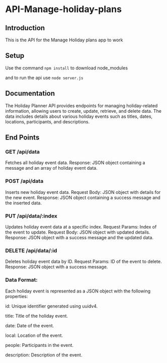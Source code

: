 # API-Manage-holiday-plans

## Introduction

This is the API for the Manage Holiday plans app to work

## Setup

Use the command ```npm install``` to download node_modules

and to run the api use ```node server.js```

## Documentation

The Holiday Planner API provides endpoints for managing holiday-related information, allowing users to create, update, retrieve, and delete data. The data includes details about various holiday events such as titles, dates, locations, participants, and descriptions.

## End Points

### GET /api/data

Fetches all holiday event data.
Response: JSON object containing a message and an array of holiday event data.

### POST /api/data

Inserts new holiday event data.
Request Body: JSON object with details for the new event.
Response: JSON object containing a success message and the inserted data.

### PUT /api/data/:index

Updates holiday event data at a specific index.
Request Params: Index of the event to update.
Request Body: JSON object with updated details.
Response: JSON object with a success message and the updated data.

### DELETE /api/data/:id

Deletes holiday event data by ID.
Request Params: ID of the event to delete.
Response: JSON object with a success message.

### Data Format:
Each holiday event is represented as a JSON object with the following properties:

id: Unique identifier generated using uuidv4.

title: Title of the holiday event.

date: Date of the event.

local: Location of the event.

people: Participants in the event.

description: Description of the event.

